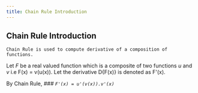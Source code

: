 ```yaml
---
title: Chain Rule Introduction
---
```

## Chain Rule Introduction

`Chain Rule is used to compute derivative of a composition of functions.`

Let _F_ be a real valued function which is a composite of two functions _u_ and _v_  i.e F(x) = v(u(x)).
Let the derivative D{F(x)} is denoted as F'(x).

By Chain Rule, 
_### `F'(x) = u'(v(x)).v'(x)`_
